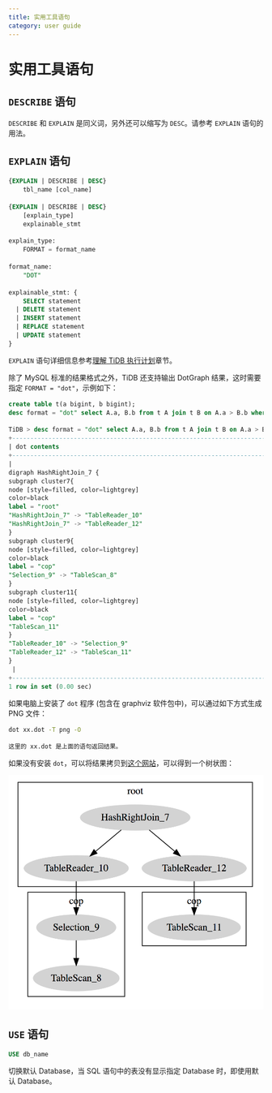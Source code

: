 ```yaml
---
title: 实用工具语句
category: user guide
---
```


# 实用工具语句

## `DESCRIBE` 语句

`DESCRIBE` 和 `EXPLAIN` 是同义词，另外还可以缩写为 `DESC`。请参考 `EXPLAIN` 语句的用法。

## `EXPLAIN` 语句

```sql
{EXPLAIN | DESCRIBE | DESC}
    tbl_name [col_name]

{EXPLAIN | DESCRIBE | DESC}
    [explain_type]
    explainable_stmt

explain_type:
    FORMAT = format_name

format_name:
    "DOT"

explainable_stmt: {
    SELECT statement
  | DELETE statement
  | INSERT statement
  | REPLACE statement
  | UPDATE statement
}
```

`EXPLAIN` 语句详细信息参考[理解 TiDB 执行计划](../sql/understanding-the-query-execution-plan.md)章节。

除了 MySQL 标准的结果格式之外，TiDB 还支持输出 DotGraph 结果，这时需要指定 `FORMAT = "dot"`，示例如下：

```sql
create table t(a bigint, b bigint);
desc format = "dot" select A.a, B.b from t A join t B on A.a > B.b where A.a < 10;

TiDB > desc format = "dot" select A.a, B.b from t A join t B on A.a > B.b where A.a < 10;desc format = "dot" select A.a, B.b from t A join t B on A.a > B.b where A.a < 10;
+--------------------------------------------------------------------------------------------------------------------------------------------------------------------------------------------------------------------------------------------------------------------------------------------------------------------------------------------------------------------------------------------------------------------------------------------------------------------------------------------+
| dot contents                                                                                                                                                                                                                                                                                                                                                                                                                                                                               |
+--------------------------------------------------------------------------------------------------------------------------------------------------------------------------------------------------------------------------------------------------------------------------------------------------------------------------------------------------------------------------------------------------------------------------------------------------------------------------------------------+
|
digraph HashRightJoin_7 {
subgraph cluster7{
node [style=filled, color=lightgrey]
color=black
label = "root"
"HashRightJoin_7" -> "TableReader_10"
"HashRightJoin_7" -> "TableReader_12"
}
subgraph cluster9{
node [style=filled, color=lightgrey]
color=black
label = "cop"
"Selection_9" -> "TableScan_8"
}
subgraph cluster11{
node [style=filled, color=lightgrey]
color=black
label = "cop"
"TableScan_11"
}
"TableReader_10" -> "Selection_9"
"TableReader_12" -> "TableScan_11"
}
 |
+--------------------------------------------------------------------------------------------------------------------------------------------------------------------------------------------------------------------------------------------------------------------------------------------------------------------------------------------------------------------------------------------------------------------------------------------------------------------------------------------+
1 row in set (0.00 sec)
```

如果电脑上安装了 `dot` 程序 (包含在 graphviz 软件包中)，可以通过如下方式生成 PNG 文件：

```bash
dot xx.dot -T png -O

这里的 xx.dot 是上面的语句返回结果。
```

如果没有安装 `dot`，可以将结果拷贝到[这个网站](http://www.webgraphviz.com/)，可以得到一个树状图：

![Explain Dot](../media/explain_dot.png)

## `USE` 语句

```sql
USE db_name
```

切换默认 Database，当 SQL 语句中的表没有显示指定 Database 时，即使用默认 Database。
